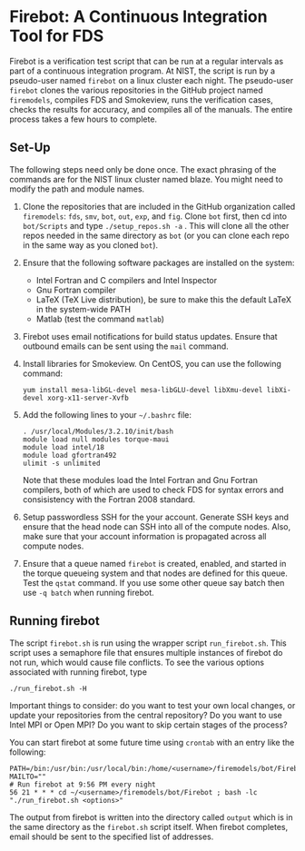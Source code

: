 # Firebot: A Continuous Integration Tool for FDS

Firebot is a verification test script that can be run at a regular intervals as part of a continuous integration program. At NIST, the script is run by a pseudo-user named `firebot` on a linux cluster each night. The pseudo-user `firebot` clones the various repositories in the GitHub project named `firemodels`, compiles FDS and Smokeview, runs the verification cases, checks the results for accuracy, and compiles all of the manuals. The entire process takes a few hours to complete.

## Set-Up

The following steps need only be done once. The exact phrasing of the commands are for the NIST linux cluster named blaze. You might need to modify the path and module names.

1. Clone the repositories that are included in the GitHub organization called `firemodels`: `fds`, `smv`, `bot`, `out`, `exp`, and `fig`. Clone `bot` first, then cd into `bot/Scripts` and type `./setup_repos.sh -a` . This will clone all the other repos needed in the same directory as `bot` (or you can clone each repo in the same way as you cloned `bot`).


2. Ensure that the following software packages are installed on the system:

    * Intel Fortran and C compilers and Intel Inspector
    * Gnu Fortran compiler
    * LaTeX (TeX Live distribution), be sure to make this the default LaTeX in the system-wide PATH
    * Matlab (test the command `matlab`)

3. Firebot uses email notifications for build status updates. Ensure that outbound emails can be sent using the `mail` command.

4. Install libraries for Smokeview. On CentOS, you can use the following command:
   ```
   yum install mesa-libGL-devel mesa-libGLU-devel libXmu-devel libXi-devel xorg-x11-server-Xvfb
   ```

5. Add the following lines to your `~/.bashrc` file:
    ```
    . /usr/local/Modules/3.2.10/init/bash
    module load null modules torque-maui
    module load intel/18
    module load gfortran492
    ulimit -s unlimited
    ```
    Note that these modules load the Intel Fortran and Gnu Fortran compilers, both of which are used to check FDS for syntax errors and consisistency with the Fortran 2008 standard.
    
6. Setup passwordless SSH for the your account. Generate SSH keys and ensure that the head node can SSH into all of the compute nodes. Also, make sure that your account information is propagated across all compute nodes.

7. Ensure that a queue named `firebot` is created, enabled, and started in the torque queueing system and that nodes are defined for this queue. Test the `qstat` command.  If you use some other queue say batch then use `-q batch` when running firebot.

## Running firebot

The script `firebot.sh` is run using the wrapper script `run_firebot.sh`. This script uses a semaphore file that ensures multiple instances of firebot do not run, which would cause file conflicts. To see the various options associated with running firebot, type
```
./run_firebot.sh -H
```
Important things to consider: do you want to test your own local changes, or update your repositories from the central repository? Do you want to use Intel MPI or Open MPI? Do you want to skip certain stages of the process?

You can start firebot at some future time using `crontab` with an entry like the following:
```
PATH=/bin:/usr/bin:/usr/local/bin:/home/<username>/firemodels/bot/Firebot:$PATH
MAILTO=""
# Run firebot at 9:56 PM every night
56 21 * * * cd ~/<username>/firemodels/bot/Firebot ; bash -lc "./run_firebot.sh <options>"
```
The output from firebot is written into the directory called `output` which is in the same directory as the `firebot.sh` script itself. When firebot completes, email should be sent to the specified list of addresses.
